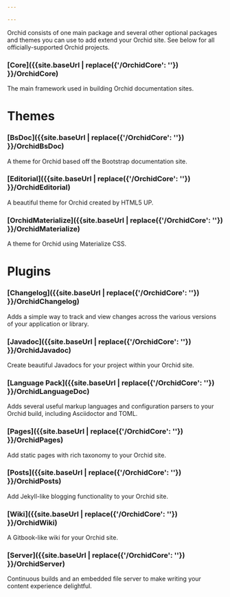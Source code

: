 ```yaml
---

---
```


Orchid consists of one main package and several other optional packages and themes you can use to add extend your Orchid 
site. See below for all officially-supported Orchid projects.

### [Core]({{site.baseUrl | replace({'/OrchidCore': ''}) }}/OrchidCore)

The main framework used in building Orchid documentation sites.

# Themes

### [BsDoc]({{site.baseUrl | replace({'/OrchidCore': ''}) }}/OrchidBsDoc)

A theme for Orchid based off the Bootstrap documentation site.

### [Editorial]({{site.baseUrl | replace({'/OrchidCore': ''}) }}/OrchidEditorial)

A beautiful theme for Orchid created by HTML5 UP.

### [OrchidMaterialize]({{site.baseUrl | replace({'/OrchidCore': ''}) }}/OrchidMaterialize)

A theme for Orchid using Materialize CSS.

# Plugins

### [Changelog]({{site.baseUrl | replace({'/OrchidCore': ''}) }}/OrchidChangelog)

Adds a simple way to track and view changes across the various versions of your application or library.
    
### [Javadoc]({{site.baseUrl | replace({'/OrchidCore': ''}) }}/OrchidJavadoc)

Create beautiful Javadocs for your project within your Orchid site.

### [Language Pack]({{site.baseUrl | replace({'/OrchidCore': ''}) }}/OrchidLanguageDoc)

Adds several useful markup languages and configuration parsers to your Orchid build, including Asciidoctor and TOML.

### [Pages]({{site.baseUrl | replace({'/OrchidCore': ''}) }}/OrchidPages)

Add static pages with rich taxonomy to your Orchid site.

### [Posts]({{site.baseUrl | replace({'/OrchidCore': ''}) }}/OrchidPosts)

Add Jekyll-like blogging functionality to your Orchid site.

### [Wiki]({{site.baseUrl | replace({'/OrchidCore': ''}) }}/OrchidWiki)

A Gitbook-like wiki for your Orchid site.

### [Server]({{site.baseUrl | replace({'/OrchidCore': ''}) }}/OrchidServer)

Continuous builds and an embedded file server to make writing your content experience delightful.
